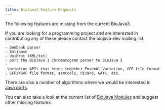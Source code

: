 ```yaml
---
title: BioJava3 Feature Requests
---
```


The following features are missing from the current BioJava3.

If you are looking for a programming project and are interested in
contributing any of these please contact the biojava-dev mailing list.

`- Genbank parser `  
`- Balibase`  
`- UniProt (XML/txt)`  
`- port the BioJava 1 Chromatogram parser to BioJava 3`  
`- Variation APIs that bring together Ensembl Variation, VCF file format, GFF3+GVF file format, samtools, Picard, GATK, etc.`

There are also a number of algorithms where we would be interested in
[Java ports](Algorithm_Java_port "wikilink").

You can also take a look at the current list of [ BioJava
Modules](BioJava:Modules#BioJava_3.0.X "wikilink") and suggest other
missing features.
